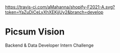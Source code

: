 https://travis-ci.com/aMahanna/shopify-F2021-A.svg?token=YaZuDiCeLyXhXEKjjUy2&branch=develop

# Picsum Vision
Backend &amp; Data Developer Intern Challenge
